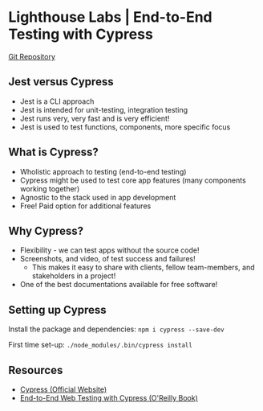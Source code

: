 # Lighthouse Labs | End-to-End Testing with Cypress

[Git Repository](https://github.com/WarrenUhrich/lighthouse-labs-end-to-end-testing-with-cypress/tree/2022.03.17-web-flex-oct-18-day-end-to-end-testing-with-cypress)

## Jest versus Cypress
- Jest is a CLI approach
- Jest is intended for unit-testing, integration testing
- Jest runs very, very fast and is very efficient!
- Jest is used to test functions, components, more specific focus

## What is Cypress?
- Wholistic approach to testing (end-to-end testing)
- Cypress might be used to test core app features (many components working together)
- Agnostic to the stack used in app development
- Free! Paid option for additional features

## Why Cypress?
- Flexibility - we can test apps without the source code!
- Screenshots, and video, of test success and failures!
    - This makes it easy to share with clients, fellow team-members, and stakeholders in a project!
- One of the best documentations available for free software!

## Setting up Cypress
Install the package and dependencies:
`npm i cypress --save-dev`

First time set-up:
`./node_modules/.bin/cypress install`

## Resources
- [Cypress (Official Website)](https://www.cypress.io/)
- [End-to-End Web Testing with Cypress (O'Reilly Book)](https://www.oreilly.com/library/view/end-to-end-web-testing/9781839213854/)

